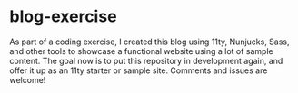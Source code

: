 # blog-exercise

As part of a coding exercise, I created this blog using 11ty, Nunjucks, Sass, and other tools to showcase a functional website using a lot of sample content. The goal now is to put this repository in development again, and offer it up as an 11ty starter or sample site. Comments and issues are welcome!
